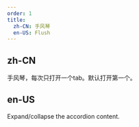 ```yaml
---
order: 1
title:
  zh-CN: 手风琴
  en-US: Flush
---
```


## zh-CN

手风琴，每次只打开一个tab。默认打开第一个。

## en-US

Expand/collapse the accordion content.

